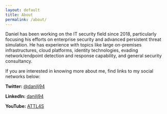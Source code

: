 ```yaml
---
layout: default
title: About
permalink: /about/
---
```


Daniel has been working on the IT security field since 2018, particularly focusing his efforts on enterprise security and advanced persistent threat simulation. He has experience with topics like large on-premises infrastructures, cloud platforms, identity technologies, evading network/endpoint detection and response capability, and general security consultancy.

If you are interested in knowing more about me, find links to my social networks below:
    
**Twitter:** [@danilj94](https://twitter.com/DaniLJ94)
  
**LinkedIn:** [danilj94](https://www.linkedin.com/in/danilj94/)
   
**YouTube:** [ATTL4S](https://www.youtube.com/attl4s)
